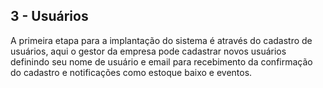 ## 3 - Usuários

A primeira etapa para a implantação do sistema é através do cadastro de usuários, aqui o gestor da empresa pode cadastrar novos usuários definindo seu nome de usuário e email para recebimento da confirmação do cadastro e notificações como estoque baixo e eventos.